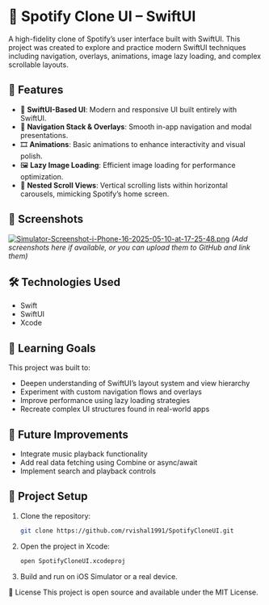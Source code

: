 # 🎵 Spotify Clone UI – SwiftUI

A high-fidelity clone of Spotify’s user interface built with SwiftUI. This project was created to explore and practice modern SwiftUI techniques including navigation, overlays, animations, image lazy loading, and complex scrollable layouts.

## 🚀 Features

- 📱 **SwiftUI-Based UI**: Modern and responsive UI built entirely with SwiftUI.
- 🧭 **Navigation Stack & Overlays**: Smooth in-app navigation and modal presentations.
- 🎞️ **Animations**: Basic animations to enhance interactivity and visual polish.
- 🖼️ **Lazy Image Loading**: Efficient image loading for performance optimization.
- 🔄 **Nested Scroll Views**: Vertical scrolling lists within horizontal carousels, mimicking Spotify’s home screen.

## 📸 Screenshots

[![Simulator-Screenshot-i-Phone-16-2025-05-10-at-17-25-48.png](https://i.postimg.cc/ncCJSMvY/Simulator-Screenshot-i-Phone-16-2025-05-10-at-17-25-48.png)](https://postimg.cc/4mkqmf2m)
*(Add screenshots here if available, or you can upload them to GitHub and link them)*

## 🛠️ Technologies Used

- Swift
- SwiftUI
- Xcode

## 🎯 Learning Goals

This project was built to:

- Deepen understanding of SwiftUI’s layout system and view hierarchy
- Experiment with custom navigation flows and overlays
- Improve performance using lazy loading strategies
- Recreate complex UI structures found in real-world apps

## 🧩 Future Improvements

- Integrate music playback functionality
- Add real data fetching using Combine or async/await
- Implement search and playback controls

## 📂 Project Setup

1. Clone the repository:
   ```bash
   git clone https://github.com/rvishal1991/SpotifyCloneUI.git
   
2. Open the project in Xcode:
   ```bash
   open SpotifyCloneUI.xcodeproj


3. Build and run on iOS Simulator or a real device.


📄 License
This project is open source and available under the MIT License.


